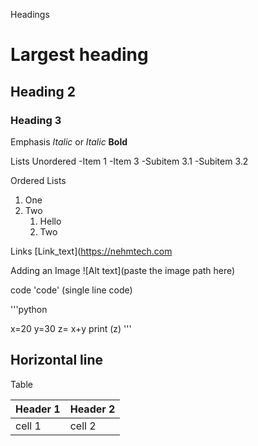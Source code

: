 Headings
# Largest heading
## Heading 2
### Heading 3

Emphasis
*Italic* or _Italic_
**Bold**

Lists
Unordered
-Item 1
-Item 3
  -Subitem 3.1
  -Subitem 3.2

  Ordered Lists
  1. One
  2. Two
     1. Hello
     2. Two

  Links
  [Link_text](https://nehmtech.com

  Adding an Image
  ![Alt text](paste the image path here)

  code
  'code' (single line code)

  '''python

  x=20
  y=30
  z= x+y
  print (z)
  '''

  Horizontal line
  ---

  Table

  | Header 1| Header 2|
  |---------| --------|
  | cell 1  | cell 2  |

